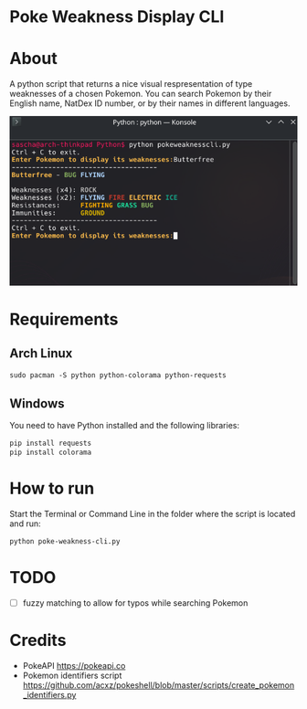 # Poke Weakness Display CLI

# About
A python script that returns a nice visual respresentation of type weaknesses of a chosen Pokemon.
You can search Pokemon by their English name, NatDex ID number, or by their names in different languages.

![Screenshot 1](/screenshots/ss1.png)
# Requirements
## Arch Linux
```
sudo pacman -S python python-colorama python-requests
```
## Windows
You need to have Python installed and the following libraries: 
```
pip install requests
pip install colorama
```

# How to run
Start the Terminal or Command Line in the folder where the script is located and run:
```
python poke-weakness-cli.py 
```

# TODO
- [ ] fuzzy matching to allow for typos while searching Pokemon

# Credits
- PokeAPI https://pokeapi.co
- Pokemon identifiers script https://github.com/acxz/pokeshell/blob/master/scripts/create_pokemon_identifiers.py
